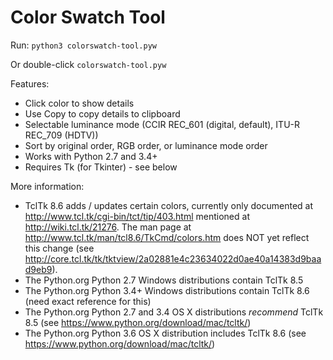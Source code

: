 # Color Swatch Tool

Run: `python3 colorswatch-tool.pyw`

Or double-click `colorswatch-tool.pyw`

Features:
* Click color to show details
* Use Copy to copy details to clipboard
* Selectable luminance mode (CCIR REC_601 (digital, default), ITU-R REC_709 (HDTV))
* Sort by original order, RGB order, or luminance mode order
* Works with Python 2.7 and 3.4+
* Requires Tk (for Tkinter) - see below

More information:
* TclTk 8.6 adds / updates certain colors, currently only documented at http://www.tcl.tk/cgi-bin/tct/tip/403.html mentioned at http://wiki.tcl.tk/21276. The man page at http://www.tcl.tk/man/tcl8.6/TkCmd/colors.htm does NOT yet reflect this change (see http://core.tcl.tk/tk/tktview/2a02881e4c23634022d0ae40a14383d9baad9eb9).
* The Python.org Python 2.7 Windows distributions contain TclTk 8.5
* The Python.org Python 3.4+ Windows distributions contain TclTk 8.6 (need exact reference for this)
* The Python.org Python 2.7 and 3.4 OS X distributions *recommend* TclTk 8.5 (see https://www.python.org/download/mac/tcltk/)
* The Python.org Python 3.6 OS X distribution includes TclTk 8.6 (see https://www.python.org/download/mac/tcltk/)
